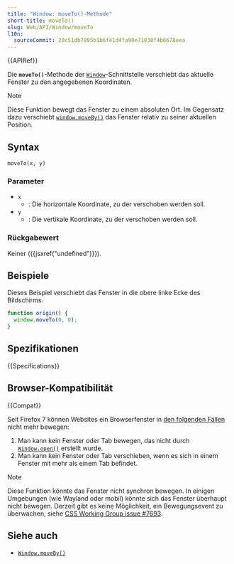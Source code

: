 ```yaml
---
title: "Window: moveTo()-Methode"
short-title: moveTo()
slug: Web/API/Window/moveTo
l10n:
  sourceCommit: 20c51db7895b1b6f41d4fa90e71830f4b6678eea
---
```


{{APIRef}}

Die **`moveTo()`**-Methode der [`Window`](/de/docs/Web/API/Window)-Schnittstelle verschiebt das aktuelle Fenster zu den angegebenen Koordinaten.

> [!NOTE]
> Diese Funktion bewegt das Fenster zu einem absoluten Ort. Im Gegensatz dazu verschiebt [`window.moveBy()`](/de/docs/Web/API/Window/moveBy) das Fenster relativ zu seiner aktuellen Position.

## Syntax

```js-nolint
moveTo(x, y)
```

### Parameter

- `x`
  - : Die horizontale Koordinate, zu der verschoben werden soll.
- `y`
  - : Die vertikale Koordinate, zu der verschoben werden soll.

### Rückgabewert

Keiner ({{jsxref("undefined")}}).

## Beispiele

Dieses Beispiel verschiebt das Fenster in die obere linke Ecke des Bildschirms.

```js
function origin() {
  window.moveTo(0, 0);
}
```

## Spezifikationen

{{Specifications}}

## Browser-Kompatibilität

{{Compat}}

Seit Firefox 7 können Websites ein Browserfenster in [den folgenden Fällen](https://bugzil.la/565541#c24) nicht mehr bewegen:

1. Man kann kein Fenster oder Tab bewegen, das nicht durch [`Window.open()`](/de/docs/Web/API/Window/open) erstellt wurde.
2. Man kann kein Fenster oder Tab verschieben, wenn es sich in einem Fenster mit mehr als einem Tab befindet.

> [!NOTE]
> Diese Funktion könnte das Fenster nicht synchron bewegen.
> In einigen Umgebungen (wie Wayland oder mobil) könnte sich das Fenster überhaupt nicht bewegen. Derzeit gibt es keine Möglichkeit, ein Bewegungsevent zu überwachen, siehe [CSS Working Group issue #7693](https://github.com/w3c/csswg-drafts/issues/7693).

## Siehe auch

- [`Window.moveBy()`](/de/docs/Web/API/Window/moveBy)
